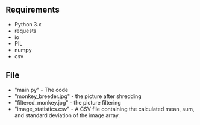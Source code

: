 
## Requirements

- Python 3.x
- requests
- io
- PIL
- numpy
- csv

## File

 - "main.py" - The code
 -  "monkey_breeder.jpg" - the picture after shredding
 - "filtered_monkey.jpg" - the picture filtering
 -  "image_statistics.csv" -  A CSV file containing the calculated mean, sum, and standard deviation of the image array.

